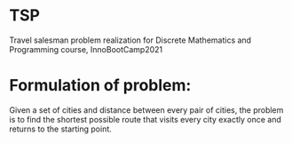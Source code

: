 # TSP
Travel salesman problem realization for Discrete Mathematics and Programming course, InnoBootCamp2021 

# Formulation of problem:
Given a set of cities and distance between every pair of cities, the problem is to find the shortest possible route that visits every city exactly once and returns to the starting point.
